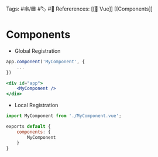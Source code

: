 Tags:  #🕸️/🟦 #🏷️ #📜️ 
Refererences: [[💚 Vue]] [[Components]]

# Components

-   Global Registration
```jsx
app.component('MyComponent', {
	...
})

<div id="app">
	<MyComponent />
</div>
```

-   Local Registration
```jsx
import MyComponent from './MyComponent.vue';

exports default {
	components: {
		MyComponent
	}
}
```
